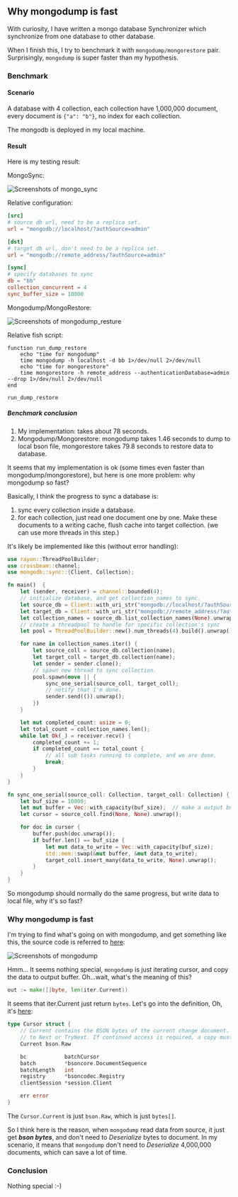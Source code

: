 ## Why mongodump is fast
With curiosity, I have written a mongo database Synchronizer which synchronize from one database to other database.

When I finish this, I try to benchmark it with `mongodump/mongorestore` pair. Surprisingly, `mongodump` is super faster than my hypothesis.

### Benchmark
#### Scenario
A database with 4 collection, each collection have 1,000,000 document, every document is `{"a": "b"}`, no index for each collection.

The mongodb is deployed in my local machine.

#### Result
Here is my testing result:

MongoSync:

![Screenshots of mongo_sync](./screenshots/mongo_sync_result.png)

Relative configuration:

```toml
[src]
# source db url, need to be a replica set.
url = "mongodb://localhost/?authSource=admin"

[dst]
# target db url, don't need to be a replica set.
url = "mongodb://remote_address/?authSource=admin"

[sync]
# specify databases to sync
db = "bb"
collection_concurrent = 4
sync_buffer_size = 10000
```

Mongodump/MongoRestore:

![Screenshots of mongodump_resture](./screenshots/mongodump_restore_result.png)

Relative fish script:

```fish
function run_dump_restore
    echo "time for mongodump"
    time mongodump -h localhost -d bb 1>/dev/null 2>/dev/null
    echo "time for mongorestore"
    time mongorestore -h remote_address --authenticationDatabase=admin --drop 1>/dev/null 2>/dev/null
end

run_dump_restore
```

##### Benchmark conclusion
1. My implementation: takes about 78 seconds.
2. Mongodump/Mongorestore: mongodump takes 1.46 seconds to dump to local bson file, mongorestore takes 79.8 seconds to restore data to database.

It seems that my implementation is ok (some times even faster than mongodump/mongorestore), but here is one more problem: why mongodump so fast?

Basically, I think the progress to sync a database is:
1. sync every collection inside a database.
2. for each collection, just read one document one by one.  Make these documents to a writing cache, flush cache into target collection.  (we can use more threads in this step.)

It's likely be implemented like this (without error handling):
```rust
use rayon::ThreadPoolBuilder;
use crossbeam::channel;
use mongodb::sync::{Client, Collection};

fn main()  {
    let (sender, receiver) = channel::bounded(4);
    // initialize database, and get collection_names to sync.
    let source_db = Client::with_uri_str("mongodb://localhost/?authSource=admin").unwrap().database("bb");
    let target_db = Client::with_uri_str("mongodb://remote_address/?authSource=admin").unwrap().database("bb");
    let collection_names = source_db.list_collection_names(None).unwrap();
    // create a threadpool to handle for specific collection's sync
    let pool = ThreadPoolBuilder::new().num_threads(4).build().unwrap();

    for name in collection_names.iter() {
        let source_coll = source_db.collection(name);
        let target_coll = target_db.collection(name);
        let sender = sender.clone();
        // spawn new thread to sync collection.
        pool.spawn(move || {
            sync_one_serial(source_coll, target_coll);
            // notify that I'm done.
            sender.send(()).unwrap();
        })
    }

    let mut completed_count: usize = 0;
    let total_count = collection_names.len();
    while let Ok(_) = receiver.recv() {
        completed_count += 1;
        if completed_count == total_count {
            // all sub tasks running to complete, and we are done.
            break;
        }
    }
}

fn sync_one_serial(source_coll: Collection, target_coll: Collection) {
    let buf_size = 10000;
    let mut buffer = Vec::with_capacity(buf_size);  // make a output buffer.
    let cursor = source_coll.find(None, None).unwrap();

    for doc in cursor {
        buffer.push(doc.unwrap());
        if buffer.len() == buf_size {
            let mut data_to_write = Vec::with_capacity(buf_size);
            std::mem::swap(&mut buffer, &mut data_to_write);
            target_coll.insert_many(data_to_write, None).unwrap();
        }
    }
}
```

So mongodump should normally do the same progress, but write data to local file, why it's so fast?

### Why mongodump is fast

I'm trying to find what's going on with mongodump, and get something like this, the source code is referred to [here](https://github.com/mongodb/mongo-tools/blob/7e0f0dc16459f5dbff7ce7c17d75d149d8a67aaa/mongodump/mongodump.go#L699):

![Screenshots of mongodump](screenshots/mongodump_code.png)

Hmm... It seems nothing special, `mongodump` is just iterating cursor, and copy the data to output buffer.  Oh...wait, what's the meaning of this?

```go
out := make([]byte, len(iter.Current))
```

It seems that iter.Current just return `bytes`.  Let's go into the definition, Oh, it's [here](https://github.com/mongodb/mongo-go-driver/blob/60f76f5b1810553090503950fce37c876253217b/mongo/cursor.go#L25):

```go
type Cursor struct {
	// Current contains the BSON bytes of the current change document. This property is only valid until the next call
	// to Next or TryNext. If continued access is required, a copy must be made.
	Current bson.Raw

	bc            batchCursor
	batch         *bsoncore.DocumentSequence
	batchLength   int
	registry      *bsoncodec.Registry
	clientSession *session.Client

	err error
}
```

The `Cursor.Current` is just `bson.Raw`, which is just `bytes[]`.

So I think here is the reason, when `mongodump` read data from source, it just get ***bson bytes***, and don't need to *Deserialize* bytes to document.  In my scenario, it means that `mongodump` don't need to *Deserialize* 4,000,000 documents, which can save a lot of time.

### Conclusion
Nothing special :-)
